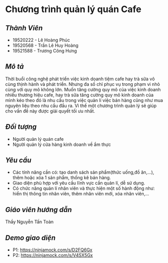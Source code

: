 # Chương trình quản lý quán Cafe
## *Thành Viên*
- 19520222 - Lê Hoàng Phúc
- 19520568 - Trần Lê Huy Hoàng
- 19521588 - Trương Công Hưng
## *Mô tả*
Thời buổi công nghệ phát triển việc kinh doanh tiệm cafe hay trà sữa vô cùng thịnh hành và phát triển. Nhưng đa số chỉ phục vụ trong phạm vi nhỏ cùng với quy mô không lớn. Muốn tăng cường quy mô của việc kinh doanh nhiều thương hiệu cafe, hay trà sữa tăng cường quy mô kinh doanh của mình kéo theo đó là nhu cầu trong việc quản lí việc bán hàng cũng như mua nguyên liệu theo nhu cầu đầu ra. Vì thế một chương trình quản lý sẽ giúp cho vấn đề này được giải quyết tối ưu nhất.
## *Đối tượng*
- Người quản lý quán cafe
- Người quản lý cửa hàng kinh doanh về ẩm thực
## *Yêu cầu*
- Các tính năng cần có: tạo danh sách sản phẩm(thức uống,đồ ăn,...), thêm hoặc xóa 1 sản phẩm, thống kê bán hàng.
- Giao diện phù hợp với yêu cầu lĩnh vực cần quản lí, dễ sử dụng.
- Có chức năng quản lí nhân viên và thực hiện một số hành động như: hiển thị thông tin nhân viên, thêm nhân viên mới, xóa nhân viên,...
## *Giáo viên hướng dẫn*
Thầy Nguyễn Tấn Toàn 
## *Demo giao diện*
- P1: https://ninjamock.com/s/D2FQ6Gx
- P2: https://ninjamock.com/s/V4SX5Gx
